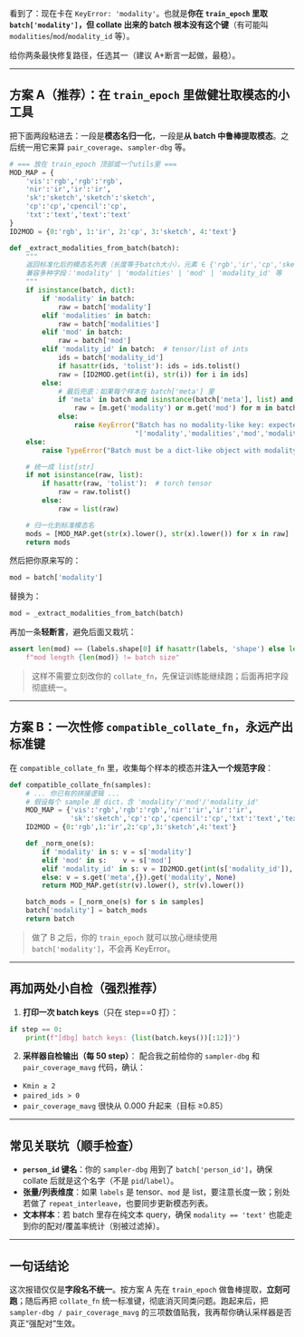 看到了：现在卡在 `KeyError: 'modality'`。也就是**你在 `train_epoch` 里取 `batch['modality']`，但 collate 出来的 batch 根本没有这个键**（有可能叫 `modalities`/`mod`/`modality_id` 等）。

给你两条最快修复路径，任选其一（建议 A+断言一起做，最稳）。

---

## 方案 A（推荐）：在 `train_epoch` 里做**健壮取模态**的小工具

把下面两段粘进去：一段是**模态名归一化**，一段是**从 batch 中鲁棒提取模态**。之后统一用它来算 `pair_coverage`、`sampler-dbg` 等。

```python
# === 放在 train_epoch 顶部或一个utils里 ===
MOD_MAP = {
    'vis':'rgb','rgb':'rgb',
    'nir':'ir','ir':'ir',
    'sk':'sketch','sketch':'sketch',
    'cp':'cp','cpencil':'cp',
    'txt':'text','text':'text'
}
ID2MOD = {0:'rgb', 1:'ir', 2:'cp', 3:'sketch', 4:'text'}

def _extract_modalities_from_batch(batch):
    """
    返回标准化后的模态名列表（长度等于batch大小），元素 ∈ {'rgb','ir','cp','sketch','text'}
    兼容多种字段：'modality' | 'modalities' | 'mod' | 'modality_id' 等
    """
    if isinstance(batch, dict):
        if 'modality' in batch:
            raw = batch['modality']
        elif 'modalities' in batch:
            raw = batch['modalities']
        elif 'mod' in batch:
            raw = batch['mod']
        elif 'modality_id' in batch:  # tensor/list of ints
            ids = batch['modality_id']
            if hasattr(ids, 'tolist'): ids = ids.tolist()
            raw = [ID2MOD.get(int(i), str(i)) for i in ids]
        else:
            # 最后兜底：如果每个样本在 batch['meta'] 里
            if 'meta' in batch and isinstance(batch['meta'], list) and len(batch['meta'])>0:
                raw = [m.get('modality') or m.get('mod') for m in batch['meta']]
            else:
                raise KeyError("Batch has no modality-like key: expected one of "
                               "['modality','modalities','mod','modality_id','meta[*].modality']")
    else:
        raise TypeError("Batch must be a dict-like object with modality info")

    # 统一成 list[str]
    if not isinstance(raw, list):
        if hasattr(raw, 'tolist'):  # torch tensor
            raw = raw.tolist()
        else:
            raw = list(raw)

    # 归一化到标准模态名
    mods = [MOD_MAP.get(str(x).lower(), str(x).lower()) for x in raw]
    return mods
```

然后把你原来写的：

```python
mod = batch['modality']
```

替换为：

```python
mod = _extract_modalities_from_batch(batch)
```

再加一条**轻断言**，避免后面又栽坑：

```python
assert len(mod) == (labels.shape[0] if hasattr(labels, 'shape') else len(batch.get('person_id', []))), \
    f"mod length {len(mod)} != batch size"
```

> 这样不需要立刻改你的 `collate_fn`，先保证训练能继续跑；后面再把字段彻底统一。

---

## 方案 B：一次性修 `compatible_collate_fn`，**永远产出标准键**

在 `compatible_collate_fn` 里，收集每个样本的模态并**注入一个规范字段**：

```python
def compatible_collate_fn(samples):
    # ... 你已有的拼接逻辑 ...
    # 假设每个 sample 是 dict，含 'modality'/'mod'/'modality_id'
    MOD_MAP = {'vis':'rgb','rgb':'rgb','nir':'ir','ir':'ir',
               'sk':'sketch','cp':'cp','cpencil':'cp','txt':'text','text':'text'}
    ID2MOD = {0:'rgb',1:'ir',2:'cp',3:'sketch',4:'text'}

    def _norm_one(s):
        if 'modality' in s: v = s['modality']
        elif 'mod' in s:    v = s['mod']
        elif 'modality_id' in s: v = ID2MOD.get(int(s['modality_id']), s['modality_id'])
        else: v = s.get('meta',{}).get('modality', None)
        return MOD_MAP.get(str(v).lower(), str(v).lower())

    batch_mods = [_norm_one(s) for s in samples]
    batch['modality'] = batch_mods
    return batch
```

> 做了 B 之后，你的 `train_epoch` 就可以放心继续使用 `batch['modality']`，不会再 KeyError。

---

## 再加两处小自检（强烈推荐）

1. **打印一次 batch keys**（只在 step==0 打）：

```python
if step == 0:
    print(f"[dbg] batch keys: {list(batch.keys())[:12]}")
```

2. **采样器自检输出（每 50 step）**：
   配合我之前给你的 `sampler-dbg` 和 `pair_coverage_mavg` 代码，确认：

* `Kmin ≥ 2`
* `paired_ids > 0`
* `pair_coverage_mavg` 很快从 0.000 升起来（目标 ≥0.85）

---

## 常见关联坑（顺手检查）

* **`person_id` 键名**：你的 `sampler-dbg` 用到了 `batch['person_id']`，确保 collate 后就是这个名字（不是 `pid`/`label`）。
* **张量/列表维度**：如果 `labels` 是 tensor、`mod` 是 list，要注意长度一致；别处若做了 `repeat_interleave`，也要同步更新模态列表。
* **文本样本**：若 batch 里存在纯文本 query，确保 `modality == 'text'` 也能走到你的配对/覆盖率统计（别被过滤掉）。

---

## 一句话结论

这次报错仅仅是**字段名不统一**。按方案 A 先在 `train_epoch` 做鲁棒提取，**立刻可跑**；随后再把 `collate_fn` 统一标准键，彻底消灭同类问题。跑起来后，把 `sampler-dbg / pair_coverage_mavg` 的三项数值贴我，我再帮你确认采样器是否真正“强配对”生效。
